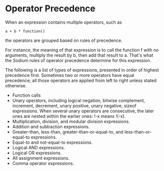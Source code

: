 # Operator Precedence

When an expression contains multiple operators, such as

`a + b * function()`

the operators are grouped based on rules of precedence.

For instance, the meaning of that expression is to call the function f with no arguments, multiply the result by b, then add that result to a. That's what the Sodium rules of operator precedence determine for this expression.

The following is a list of types of expressions, presented in order of highest precedence first. Sometimes two or more operators have equal precedence; all those operators are applied from left to right unless stated otherwise.

* Function calls
* Unary operators, including logical negation, bitwise complement, increment, decrement, unary positive, unary negative, sizeof expressions. When several unary operators are consecutive, the later ones are nested within the earlier ones: !-x means !\(-x\).
* Multiplication, division, and modular division expressions.
* Addition and subtraction expressions.
* Greater-than, less-than, greater-than-or-equal-to, and less-than-or-equal-to expressions.
* Equal-to and not-equal-to expressions.
* Logical AND expressions.
* Logical OR expressions.
* All assignment expressions.
* Comma operator expressions.



